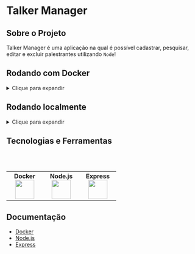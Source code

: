 # Talker Manager

<a name="readme-top"></a>

## Sobre o Projeto

Talker Manager é uma aplicação na qual é possível cadastrar, pesquisar, editar e excluir palestrantes utilizando `Node`!

## Rodando com Docker
<details>
  <summary>Clique para expandir</summary>
  
  ## É necessário ter o Docker instalado em sua máquina.
  
- Clone o projeto

```bash
  git clone git@github.com:Joaogustavo789/Talker-Manager.git
```

- Entre no diretório do projeto

```bash
  cd Talker-Manager
```

- Crie os Containers

```js
  docker-compose up -d  // Ele irá rodar um serviço do node!
```

OBS: Se estiver usando `macOS` será necessário colocar manualmente uma opção `platform: linux/amd64` no serviço do banco de dados no arquivo docker-compose.yml desse projeto.

- Entre no Container

```bash
  docker exec -it talker_manager bash
```

- Instale as dependências dentro do container

```bash
  npm install
```

- Execute a aplicação dentro do container

```bash
  npm run dev
```
</details>

## Rodando localmente
<details>
  <summary>Clique para expandir</summary>
  
   ## É necessário ter o Node instalado em sua máquina.
  
- Clone o projeto

```bash
  git clone git@github.com:Joaogustavo789/Talker-Manager.git
```

- Entre no diretório do projeto

```bash
  cd Talker-Manager
```

- Instale as dependências

```bash
  npm install
```
</details>

## Tecnologias e Ferramentas

<br>
<br>
<table width="320px" align="center">
  <tbody>
    <tr valign="top">
      <td width="80px" align="center">
        <span><strong>Docker</strong></span>
        <img height="50" src="https://cdn.jsdelivr.net/gh/devicons/devicon/icons/docker/docker-plain-wordmark.svg" />
      </td>
      <td width="80px" align="center">
        <span><strong>Node.js</strong></span><br>
          <img height="50" src="https://cdn.jsdelivr.net/gh/devicons/devicon/icons/nodejs/nodejs-original.svg" />
      </td>
      <td width="80px" align="center">
        <span><strong>Express</strong></span><br>
          <img height="50" src="https://cdn.jsdelivr.net/gh/devicons/devicon/icons/express/express-original.svg" />
      </td>
    </tr>
  </tbody>
</table>


## Documentação

- [Docker](https://docs.docker.com/)
- [Node.js](https://nodejs.org/en/)
- [Express](https://expressjs.com/pt-br/)

